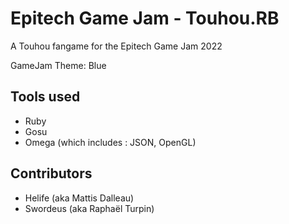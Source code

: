 # Epitech Game Jam - Touhou.RB
A Touhou fangame for the Epitech Game Jam 2022

GameJam Theme: Blue

## Tools used
- Ruby
- Gosu
- Omega (which includes : JSON, OpenGL)

## Contributors
- Helife (aka Mattis Dalleau)
- Swordeus (aka Raphaël Turpin)
